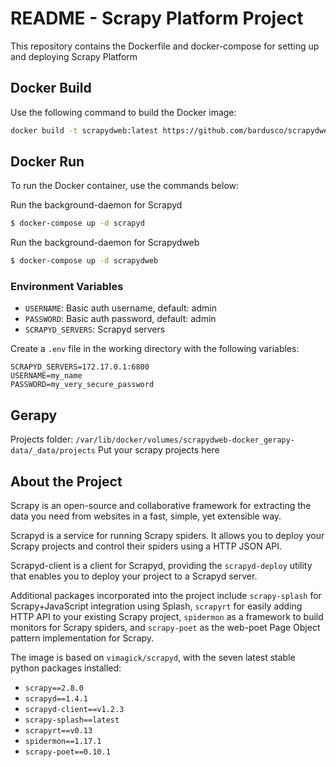 # README - Scrapy Platform Project

This repository contains the Dockerfile and docker-compose for setting up and deploying Scrapy Platform

## Docker Build

Use the following command to build the Docker image:

```bash
docker build -t scrapydweb:latest https://github.com/bardusco/scrapydweb-docker.git\#master
```

## Docker Run

To run the Docker container, use the commands below:

Run the background-daemon for Scrapyd

```bash
$ docker-compose up -d scrapyd
```

Run the background-daemon for Scrapydweb

```bash
$ docker-compose up -d scrapydweb
```

### Environment Variables

- `USERNAME`: Basic auth username, default: admin
- `PASSWORD`: Basic auth password, default: admin
- `SCRAPYD_SERVERS`: Scrapyd servers

Create a `.env` file in the working directory with the following variables:

```
SCRAPYD_SERVERS=172.17.0.1:6800
USERNAME=my_name
PASSWORD=my_very_secure_password
```

## Gerapy

Projects folder: `/var/lib/docker/volumes/scrapydweb-docker_gerapy-data/_data/projects`
Put your scrapy projects here

## About the Project

Scrapy is an open-source and collaborative framework for extracting the data you need from websites in a fast, simple, yet extensible way.

Scrapyd is a service for running Scrapy spiders. It allows you to deploy your Scrapy projects and control their spiders using a HTTP JSON API.

Scrapyd-client is a client for Scrapyd, providing the `scrapyd-deploy` utility that enables you to deploy your project to a Scrapyd server.

Additional packages incorporated into the project include `scrapy-splash` for Scrapy+JavaScript integration using Splash, `scrapyrt` for easily adding HTTP API to your existing Scrapy project, `spidermon` as a framework to build monitors for Scrapy spiders, and `scrapy-poet` as the web-poet Page Object pattern implementation for Scrapy.

The image is based on `vimagick/scrapyd`, with the seven latest stable python packages installed:

- `scrapy==2.8.0`
- `scrapyd==1.4.1`
- `scrapyd-client==v1.2.3`
- `scrapy-splash==latest`
- `scrapyrt==v0.13`
- `spidermon==1.17.1`
- `scrapy-poet==0.10.1`
